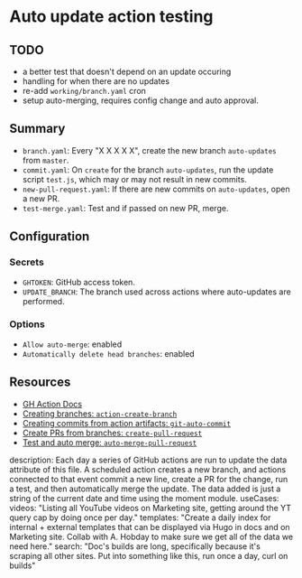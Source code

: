# Auto update action testing

## TODO

- a better test that doesn't depend on an update occuring
- handling for when there are no updates
- re-add `working/branch.yaml` cron
- setup auto-merging, requires config change and auto approval.

## Summary

- `branch.yaml`: Every "X X X X X", create the new branch `auto-updates` from `master`.
- `commit.yaml`: On `create` for the branch `auto-updates`, run the update script `test.js`, which may or may not result in new commits.
- `new-pull-request.yaml`: If there are new commits on `auto-updates`, open a new PR.
- `test-merge.yaml`: Test and if passed on new PR, merge. 

## Configuration

### Secrets

* `GHTOKEN`: GitHub access token.
* `UPDATE_BRANCH`: The branch used across actions where auto-updates are performed.

### Options

* `Allow auto-merge`: enabled
* `Automatically delete head branches`: enabled

## Resources

* [GH Action Docs](https://docs.github.com/en/actions/reference/events-that-trigger-workflows#create)
* [Creating branches: `action-create-branch`](https://github.com/peterjgrainger/action-create-branch)
* [Creating commits from action artifacts: `git-auto-commit`](https://github.com/marketplace/actions/git-auto-commit)
* [Create PRs from branches: `create-pull-request`](https://github.com/marketplace/actions/create-pull-request)
* [Test and auto merge: `auto-merge-pull-request`](https://github.com/marketplace/actions/auto-merge-pull-request)

description: Each day a series of GitHub actions are run to update the data attribute of this file. A scheduled action creates a new branch, and actions connected to that event commit a new line, create a PR for the change, run a test, and then automatically merge the update. The data added is just a string of the current date and time using the moment module.
useCases:
    videos: "Listing all YouTube videos on Marketing site, getting around the YT query cap by doing once per day."
    templates: "Create a daily index for internal + external templates that can be displayed via Hugo in docs and on Marketing site. Collab with A. Hobday to make sure we get all of the data we need here."
    search: "Doc's builds are long, specifically because it's scraping all other sites. Put into something like this, run once a day, curl on builds"

